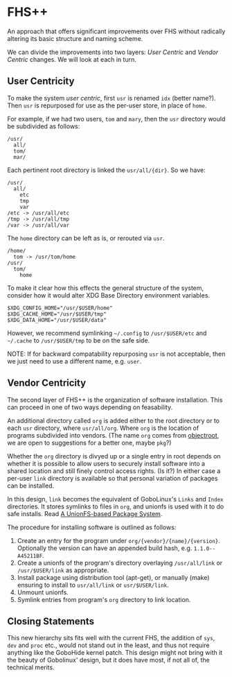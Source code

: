 # FHS++

An approach that offers significant improvements over FHS without radically altering its basic structure and naming scheme.

We can divide the improvements into two layers: *User Centric* and *Vendor Centric* changes. We will look at each in turn.


## User Centricity

To make the system *user centric*, first `usr` is renamed `idx` (better name?). Then `usr` is repurposed for use as the per-user store, in place of `home`.

For example, if we had two users, `tom` and `mary`, then the `usr` directory would be subdivided as follows:

    /usr/
      all/
      tom/
      mar/

Each pertinent root directory is linked the `usr/all/{dir}`. So we have:

    /usr/
      all/
        etc
        tmp
        var
    /etc -> /usr/all/etc
    /tmp -> /usr/all/tmp
    /var -> /usr/all/var

The `home` directory can be left as is, or rerouted via `usr`.

    /home/
      tom -> /usr/tom/home
    /usr/
      tom/
        home

To make it clear how this effects the general structure of the system, consider how it would alter XDG Base Directory environment variables.

    $XDG_CONFIG_HOME="/usr/$USER/home"
    $XDG_CACHE_HOME="/usr/$USER/tmp"
    $XDG_DATA_HOME="/usr/$USER/data"
    
However, we recommend symlinking `~/.config` to `/usr/$USER/etc` and `~/.cache` to `/usr/$USER/tmp` to be on the safe side.

NOTE: If for backward compatability repurposing `usr` is not acceptable, then we just need to use a different name, e.g. `user`.


## Vendor Centricity

The second layer of FHS++ is the organization of software installation. This can proceed in one of two ways depending on feasability.

An additional directory called `org` is added either to the root directory or to each `usr` directory, where `usr/all/org`. Where `org` is the location of programs subdivided into vendors. (The name `org` comes from [objectroot](http://objectroot.org), we are open to suggestions for a better one, maybe `pkg`?) 

Whether the `org` directory is divyed up or a single entry in root depends on whether it is possible to allow users to securely install software into a shared location and still finely control access rights. (Is it?)
In either case a per-user `link` directory is available so that personal variation of packages can be installed.

In this design, `link` becomes the equivalent of GoboLinux's `Links` and `Index` directories. It stores symlinks to files in `org`, and unionfs is used with it to do safe installs. Read [A UnionFS-based Package System](http://www.linuxfromscratch.org/hints/downloads/files/pkg_unionfs.txt).

The procedure for installing software is outlined as follows:

1. Create an entry for the program under `org/{vendor}/{name}/{version}`. Optionally the version can have an appended build hash, e.g. `1.1.0--A45211BF`.
2. Create a unionfs of the program's directory overlaying `/usr/all/link` or `/usr/$USER/link` as appropriate.
3. Install package using distribution tool (apt-get), or manually (make) ensuring to install to `usr/all/link` or `usr/$USER/link`.
4. Unmount unionfs.
5. Symlink entries from program's `org` directory to link location.


## Closing Statements

This new hierarchy sits fits well with the current FHS, the addition of `sys`, `dev` and `proc` etc., would not stand out in the least, and thus not require anything like the GoboHide kernel patch. This design might not bring with it the beauty of Gobolinux' design, but it does have most, if not all of, the technical merits.


